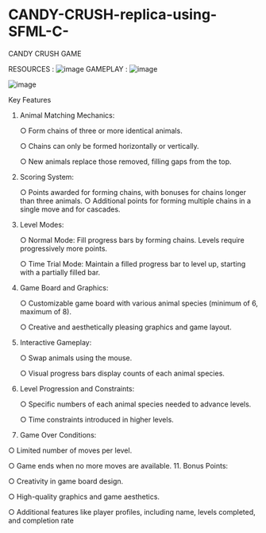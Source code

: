 # CANDY-CRUSH-replica-using-SFML-C-
CANDY CRUSH GAME

RESOURCES :
![image](https://github.com/Saim-Nadeem/CANDY-CRUSH-replica-using-SFML-C-/assets/137045037/94b7d7ed-bde8-4063-bf9c-dd39d4e3fdce)
GAMEPLAY :
![image](https://github.com/Saim-Nadeem/CANDY-CRUSH-replica-using-SFML-C-/assets/137045037/8be7d642-5bf7-4aac-a339-54d96759e630)

![image](https://github.com/Saim-Nadeem/CANDY-CRUSH-replica-using-SFML-C-/assets/137045037/24794131-9a5c-49fb-ab6b-bcf5fe3e2a20)

Key Features
1. Animal Matching Mechanics:
   
   ○ Form chains of three or more identical animals.
   
   ○ Chains can only be formed horizontally or vertically.
   
   ○ New animals replace those removed, filling gaps from the top.
2. Scoring System:
   
   ○ Points awarded for forming chains, with bonuses for chains longer than three animals.
   ○ Additional points for forming multiple chains in a single move and for cascades.
3. Level Modes:
   
   ○ Normal Mode: Fill progress bars by forming chains. Levels require progressively more points.
   
   ○ Time Trial Mode: Maintain a filled progress bar to level up, starting with a partially filled bar.
5. Game Board and Graphics:
   
   ○ Customizable game board with various animal species (minimum of 6, maximum of 8).
   
   ○ Creative and aesthetically pleasing graphics and game layout.
7. Interactive Gameplay:
   
   ○ Swap animals using the mouse.
   
   ○ Visual progress bars display counts of each animal species.
9. Level Progression and Constraints:
   
   ○ Specific numbers of each animal species needed to advance levels.
   
   ○ Time constraints introduced in higher levels.
10. Game Over Conditions:
   
   ○ Limited number of moves per level.
   
   ○ Game ends when no more moves are available.
11. Bonus Points:
   
   ○ Creativity in game board design.
   
   ○ High-quality graphics and game aesthetics.
   
   ○ Additional features like player profiles, including name, levels completed, and completion rate
